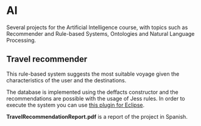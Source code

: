 # AI
Several projects for the Artificial Intelligence course, with topics such as Recommender and Rule-based Systems, Ontologies and Natural Language Processing.

## Travel recommender
This rule-based system suggests the most suitable voyage given the characteristics of the user and the destinations. 

The database is implemented using the deffacts constructor and the recommendations are possible with the usage of Jess rules. In order to execute the system you can use [this plugin for Eclipse](http://www.jessrules.com/doc/70/eclipse.html).

**TravelRecommendationReport.pdf** is a report of the project in Spanish.
